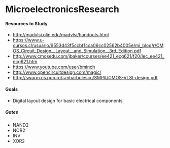 # MicroelectronicsResearch

#### Resources to Study
* http://madvlsi.olin.edu/madvlsi/handouts.html
* https://www.u-cursos.cl/usuario/9553d43f5ccbf1cca06cc02562b4005e/mi_blog/r/CMOS_Circuit_Design__Layout__and_Simulation__3rd_Edition.pdf
* http://www.cmosedu.com/jbaker/courses/ee421_ecg621/f20/lec_ee421_ecg621.htm
* https://www.youtube.com/user/bminch
* http://www.opencircuitdesign.com/magic/
* http://swarm.cs.pub.ro/~mbarbulescu/SMPA/CMOS-VLSI-design.pdf

#### Goals
* Digital layout design for basic electrical components
##### Gates
* NAND2
* NOR2
* INV
* XOR2
